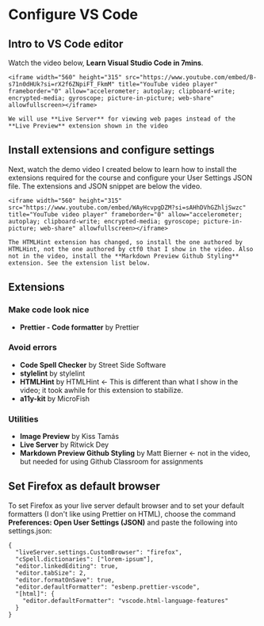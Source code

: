 # Configure VS Code

## Intro to VS Code editor

Watch the video below, **Learn Visual Studio Code in 7mins**.

```{topic} Watch
<iframe width="560" height="315" src="https://www.youtube.com/embed/B-s71n0dHUk?si=rX2f6ZNpiFT_FkmM" title="YouTube video player" frameborder="0" allow="accelerometer; autoplay; clipboard-write; encrypted-media; gyroscope; picture-in-picture; web-share" allowfullscreen></iframe>
```

```{note}
We will use **Live Server** for viewing web pages instead of the **Live Preview** extension shown in the video
```

## Install extensions and configure settings

Next, watch the demo video I created below to learn how to install the extensions required for the course and configure your User Settings JSON file. The extensions and JSON snippet are below the video.

```{topic} Watch
<iframe width="560" height="315" src="https://www.youtube.com/embed/WAyHcvpgDZM?si=sAHhDVhGZhljSwzc" title="YouTube video player" frameborder="0" allow="accelerometer; autoplay; clipboard-write; encrypted-media; gyroscope; picture-in-picture; web-share" allowfullscreen></iframe>
```

```{note}
The HTMLHint extension has changed, so install the one authored by HTMLHint, not the one authored by ctf0 that I show in the video. Also not in the video, install the **Markdown Preview Github Styling** extension. See the extension list below.
```

## Extensions

### Make code look nice

- **Prettier - Code formatter** by Prettier

### Avoid errors

- **Code Spell Checker** by Street Side Software
- **stylelint** by stylelint
- **HTMLHint** by HTMLHint ← This is different than what I show in the video; it took awhile for this extension to stabilize.
- **a11y-kit** by MicroFish

### Utilities

- **Image Preview** by Kiss Tamás
- **Live Server** by Ritwick Dey
- **Markdown Preview Github Styling** by Matt Bierner ← not in the video, but needed for using Github Classroom for assignments

## Set Firefox as default browser

To set Firefox as your live server default browser and to set your default formatters (I don't like using Prettier on HTML), choose the command **Preferences: Open User Settings (JSON)** and paste the following into settings.json:

```{code-block} json
{
  "liveServer.settings.CustomBrowser": "firefox",
  "cSpell.dictionaries": ["lorem-ipsum"],
  "editor.linkedEditing": true,
  "editor.tabSize": 2,
  "editor.formatOnSave": true,
  "editor.defaultFormatter": "esbenp.prettier-vscode",
  "[html]": {
    "editor.defaultFormatter": "vscode.html-language-features"
  }
}
```
